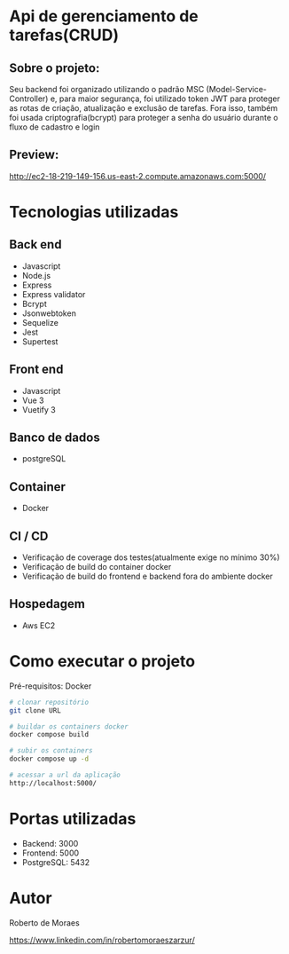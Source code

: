 # Api de gerenciamento de tarefas(CRUD)

## Sobre o projeto:
Seu backend foi organizado utilizando o padrão MSC (Model-Service-Controller) e, para maior segurança, foi utilizado token JWT para proteger as rotas de criação, atualização e exclusão de tarefas. Fora isso, também foi usada criptografia(bcrypt) para proteger a senha do usuário durante o fluxo de cadastro e login

## Preview:
http://ec2-18-219-149-156.us-east-2.compute.amazonaws.com:5000/

# Tecnologias utilizadas
## Back end
- Javascript
- Node.js
- Express
- Express validator
- Bcrypt
- Jsonwebtoken
- Sequelize
- Jest
- Supertest

## Front end
- Javascript
- Vue 3
- Vuetify 3

## Banco de dados
- postgreSQL

## Container
- Docker

## CI / CD
- Verificação de coverage dos testes(atualmente exige no mínimo 30%)
- Verificação de build do container docker
- Verificação de build do frontend e backend fora do ambiente docker

## Hospedagem
- Aws EC2

# Como executar o projeto
Pré-requisitos: Docker

```bash
# clonar repositório
git clone URL

# buildar os containers docker
docker compose build

# subir os containers
docker compose up -d

# acessar a url da aplicação
http://localhost:5000/
```

# Portas utilizadas
- Backend: 3000
- Frontend: 5000
- PostgreSQL: 5432

# Autor

Roberto de Moraes

https://www.linkedin.com/in/robertomoraeszarzur/
